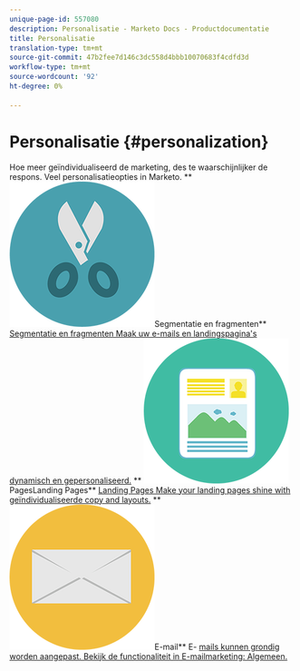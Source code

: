 ```yaml
---
unique-page-id: 557080
description: Personalisatie - Marketo Docs - Productdocumentatie
title: Personalisatie
translation-type: tm+mt
source-git-commit: 47b2fee7d146c3dc558d4bbb10070683f4cdfd3d
workflow-type: tm+mt
source-wordcount: '92'
ht-degree: 0%

---
```



# Personalisatie {#personalization}

Hoe meer geïndividualiseerd de marketing, des te waarschijnlijker de respons. Veel personalisatieopties in Marketo.
** ![Segmentatie en fragmenten](assets/graphic-design-tools-18.png)Segmentatie en fragmenten** [Segmentatie en fragmenten Maak uw e-mails en landingspagina&#39;s dynamisch en gepersonaliseerd.](https://docs.marketo.com/display/DOCS/Segmentation+and+Snippets)     **  ![Landing ](assets/office-artboard-80.png)PagesLanding Pages**  [Landing Pages Make your landing pages shine with geïndividualiseerde copy and layouts.](https://docs.marketo.com/display/DOCS/Personalizing+Landing+Pages)     **  ![](assets/office-27-1.png)E-mail** E- [mails kunnen grondig worden aangepast. Bekijk de functionaliteit in E-mailmarketing: Algemeen.](https://docs.marketo.com/display/DOCS/General)